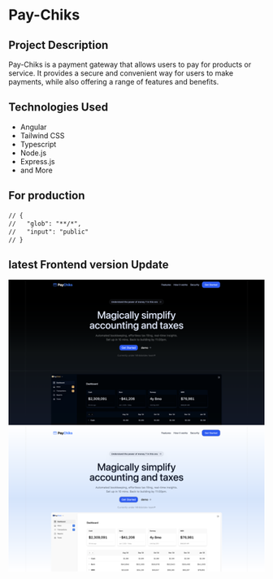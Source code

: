 # Pay-Chiks

## Project Description

Pay-Chiks is a payment gateway that allows users to pay for products or service. It provides a secure and convenient way for users to make payments, while also offering a range of features and benefits.

## Technologies Used

- Angular
- Tailwind CSS
- Typescript
- Node.js
- Express.js    
- and More

## For production
``` 
// {
//   "glob": "**/*",
//   "input": "public"
// }
```


## latest Frontend version Update
![My Logo](/assets/image.png)
![My Logo](/assets/PayChick_latest2.png)


